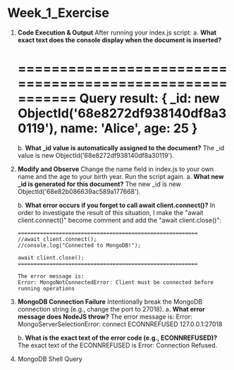 ﻿# Week_1_Exercise

1. **Code Execution & Output**
   After running your index.js script:
   a. **What exact text does the console display when the document is inserted?**
   
      =========================================================
       Query result: {
          _id: new ObjectId('68e8272df938140df8a30119'),
          name: 'Alice',
          age: 25
        }
      =========================================================
   
   b. **What _id value is automatically assigned to the document?**
      The _id value is new ObjectId('68e8272df938140df8a30119').

2. **Modify and Observe**
   Change the name field in index.js to your own name and the age to your birth year. Run the script again.
   a. **What new _id is generated for this document?**
       The new _id is new ObjectId('68e82b086639ac589a177668').
   
   b. **What error occurs if you forget to call await client.connect()?**
       In order to investigate the result of this situation, I make the "await client.connect()" become comment and add the "await client.close()":

       =========================================================
       //await client.connect();
       //console.log("Connected to MongoDB!");
        
       await client.close();
       =========================================================

       The error message is:
       Error: MongoNotConnectedError: Client must be connected before running operations

3. **MongoDB Connection Failure**
   Intentionally break the MongoDB connection string (e.g., change the port to 27018).
   a. **What error message does NodeJS throw?**
       The error message is:
       Error: MongoServerSelectionError: connect ECONNREFUSED 127.0.0.1:27018
   
   b. **What is the exact text of the error code (e.g., ECONNREFUSED)?**
       The exact text of the ECONNREFUSED is Error: Connection Refused.

4. MongoDB Shell Query
